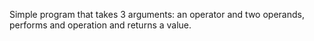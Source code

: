 Simple program that takes 3 arguments: an operator and two operands, performs and operation and returns a value. 

